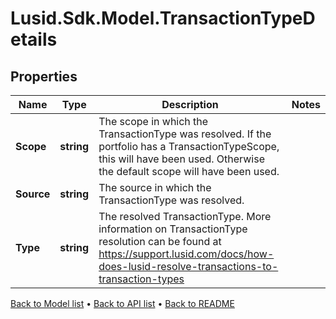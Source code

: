 # Lusid.Sdk.Model.TransactionTypeDetails

## Properties

Name | Type | Description | Notes
------------ | ------------- | ------------- | -------------
**Scope** | **string** | The scope in which the TransactionType was resolved. If the portfolio has a TransactionTypeScope, this will have been used. Otherwise the default scope will have been used. | 
**Source** | **string** | The source in which the TransactionType was resolved. | 
**Type** | **string** | The resolved TransactionType. More information on TransactionType resolution can be found at https://support.lusid.com/docs/how-does-lusid-resolve-transactions-to-transaction-types | 

[Back to Model list](../README.md#documentation-for-models) &#8226; [Back to API list](../README.md#documentation-for-api-endpoints) &#8226; [Back to README](../README.md)

